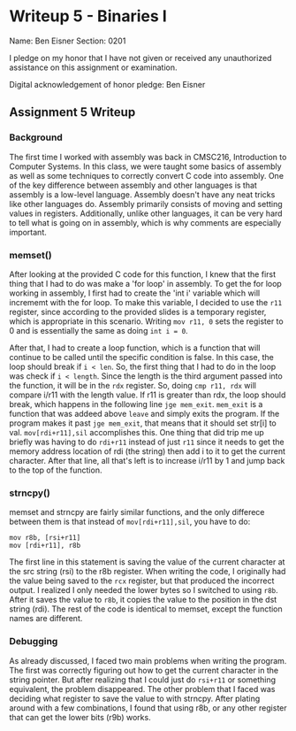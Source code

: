 Writeup 5 - Binaries I
======

Name: Ben Eisner
Section: 0201

I pledge on my honor that I have not given or received any unauthorized assistance on this assignment or examination.

Digital acknowledgement of honor pledge: Ben Eisner

## Assignment 5 Writeup

### Background

The first time I worked with assembly was back in CMSC216, Introduction to Computer Systems. In this class, we were taught some basics of assembly as well as some techniques to correctly convert C code into assembly. One of the key difference between assembly and other languages is that assembly is a low-level language. Assembly doesn't have any neat tricks like other languages do. Assembly primarily consists of moving and setting values in registers. Additionally, unlike other languages, it can be very hard to tell what is going on in assembly, which is why comments are especially important.  

### memset()

After looking at the provided C code for this function, I knew that the first thing that I had to do was make a 'for loop' in assembly. To get the for loop working in assembly, I first had to create the 'int i' variable which will incrememt with the for loop. To make this variable, I decided to use the `r11` register, since according to the provided slides is a temporary register, which is appropriate in this scenario. Writing `mov r11, 0` sets the register to 0 and is essentially the same as doing `int i = 0`.

After that, I had to create a loop function, which is a function that will continue to be called until the specific condition is false. In this case, the loop should break if `i < len`. So, the first thing that I had to do in the loop was check if `i < length`. Since the length is the third argument passed into the function, it will be in the `rdx` register. So, doing `cmp r11, rdx` will compare i/r11 with the length value. If r11 is greater than rdx, the loop should break, which happens in the following line `jge mem_exit`. `mem_exit` is a function that was addeed above `leave` and simply exits the program. If the program makes it past `jge mem_exit`, that means that it should set str[i] to val.  `mov[rdi+r11],sil` accomplishes this. One thing that did trip me up briefly was having to do `rdi+r11` instead of just `r11` since it needs to get the memory address location of rdi (the string) then add i to it to get the current character. After that line, all that's left is to increase i/r11 by 1 and jump back to the top of the function.

### strncpy()

memset and strncpy are fairly similar functions, and the only differece between them is that instead of `mov[rdi+r11],sil`, you have to do:
```
mov r8b, [rsi+r11]
mov [rdi+r11], r8b  
```

The first line in this statement is saving the value of the current character at the src string (rsi) to the r8b register. When writing the code, I originally had the value being saved to the `rcx` register, but that produced the incorrect output. I realized I only needed the lower bytes so I switched to using `r8b`. After it saves the value to `r8b`, it copies the value to the position in the dst string (rdi). The rest of the code is identical to memset, except the function names are different.

### Debugging

As already discussed, I faced two main problems when writing the program. The first was correctly figuring out how to get the current character in the string pointer. But after realizing that I could just do `rsi+r11` or something equivalent, the problem disappeared. The other problem that I faced was deciding what register to save the value to with strncpy. After plating around with a few combinations, I found that using r8b, or any other register that can get the lower bits (r9b) works.
